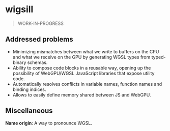 # wigsill

> WORK-IN-PROGRESS

## Addressed problems

- Minimizing mismatches between what we write to buffers on the CPU and what we receive on the GPU by generating WGSL types from typed-binary schemas.
- Ability to compose code blocks in a reusable way, opening up the possibility of WebGPU/WGSL JavaScript libraries that expose utility code.
- Automatically resolves conflicts in variable names, function names and binding indices.
- Allows to easily define memory shared between JS and WebGPU.

## Miscellaneous

**Name origin**: A way to pronounce WGSL.
